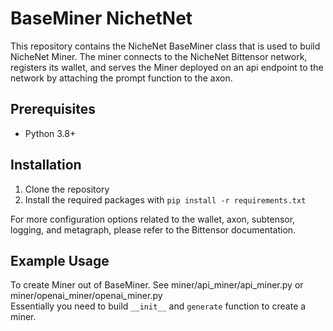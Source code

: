 # BaseMiner NichetNet

This repository contains the NicheNet BaseMiner class that is used to build NicheNet Miner. The miner connects to the NicheNet Bittensor network, registers its wallet, and serves the Miner deployed on an api endpoint to the network by attaching the prompt function to the axon.

## Prerequisites

- Python 3.8+

## Installation

1. Clone the repository
2. Install the required packages with `pip install -r requirements.txt`

For more configuration options related to the wallet, axon, subtensor, logging, and metagraph, please refer to the Bittensor documentation.

## Example Usage

To create Miner out of BaseMiner. See miner/api_miner/api_miner.py or miner/openai_miner/openai_miner.py    
Essentially you need to build `__init__` and `generate` function to create a miner.